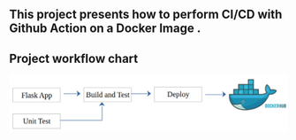 ## This project presents how to perform CI/CD with Github Action on a Docker Image .
## Project workflow chart

![alt text](image.png)
